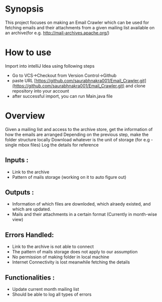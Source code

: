 

# Synopsis
This project focuses on making an Email Crawler which can be used for fetching emails and their attachments from a given mailing list available on an archive(for e.g.   http://mail-archives.apache.org/)

# How to use
Import into intelliJ Idea using following steps
* Go to VCS->Checkout from Version Control->Github
* paste URL [https://github.com/saurabhnakra001/Email_Crawler.git](https://github.com/saurabhnakra001/Email_Crawler.git) and clone repository into your account
* after successful import, you can run Main.java file 

# Overview
Given a mailing list and access to the archive store, get the information of how the emails are arranged
Depending on the previous step, make the folder structure locally
Download whatever is the unit of storage (for e.g - single mbox files)
Log the details for reference

## Inputs :

* Link to the archive
* Pattern of mails storage (working on it to auto figure out)

## Outputs :

* Information of which files are downloded, which alraedy existed, and which are updated.
* Mails and their attachments in a certain format (Currently in month-wise view)

## Errors Handled:

* Link to the archive is not able to connect
* The pattern of mails storage does not apply to our assumption
* No permission of making folder in local machine
* Internet Connectivity is lost meanwhile fetching the details

## Functionalities :

* Update current month mailing list
* Should be able to log all types of errors

